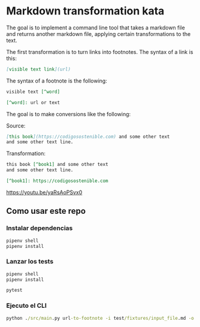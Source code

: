 # Markdown transformation kata

The goal is to implement a command line tool that takes a markdown file and returns another markdown file, applying certain transformations to the text.

The first transformation is to turn links into footnotes. The syntax of a link is this:

```md
[visible text link](url)
```

The syntax of a footnote is the following:

```md
visible text [^word]

[^word]: url or text 
```

The goal is to make conversions like the following:

Source:

```md
[this book](https://codigosostenible.com) and some other text
and some other text line.
```

Transformation:

```md
this book [^book1] and some other text 
and some other text line.

[^book1]: https://codigosostenible.com
```

https://youtu.be/yaRsAoPSvx0

## Como usar este repo

### Instalar dependencias

```cmd
pipenv shell
pipenv install
```

### Lanzar los tests

```cmd
pipenv shell
pipenv install

pytest
```

### Ejecuto el CLI

```cmd
python ./src/main.py url-to-footnote -i test/fixtures/input_file.md -o test/fixtures/foo.md
```

